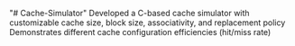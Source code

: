 "# Cache-Simulator" 
Developed a C-based cache simulator with customizable cache size, block size, associativity,
and replacement policy
Demonstrates different cache configuration efficiencies (hit/miss rate)
